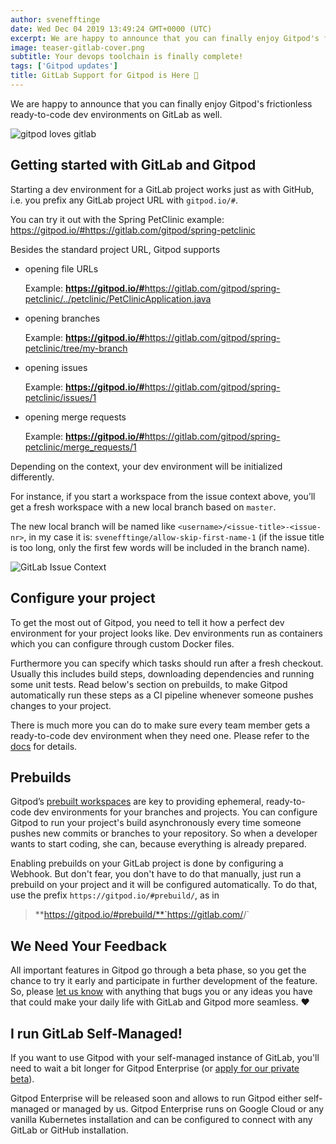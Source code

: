 ```yaml
---
author: svenefftinge
date: Wed Dec 04 2019 13:49:24 GMT+0000 (UTC)
excerpt: We are happy to announce that you can finally enjoy Gitpod's frictionless ready-to-code dev environments on GitLab as well.
image: teaser-gitlab-cover.png
subtitle: Your devops toolchain is finally complete!
tags: ['Gitpod updates']
title: GitLab Support for Gitpod is Here 🎉
---
```


We are happy to announce that you can finally enjoy Gitpod's frictionless ready-to-code dev environments on GitLab as well.

![gitpod loves gitlab](/images/blog/gitlab-support/teaser-gitlab-gitpod.jpg)

## Getting started with GitLab and Gitpod

Starting a dev environment for a GitLab project works just as with GitHub, i.e. you prefix any GitLab project URL with `gitpod.io/#`.

You can try it out with the Spring PetClinic example:
https://gitpod.io/#https://gitlab.com/gitpod/spring-petclinic

Besides the standard project URL, Gitpod supports

-   opening file URLs

    <p>Example: <a href="https://gitpod.io/#https://gitlab.com/gitpod/spring-petclinic/blob/master/src/main/java/org/springframework/samples/petclinic/PetClinicApplication.java" target="blank"><b style="font-weight:700;">https://gitpod.io/#</b>https://gitlab.com/gitpod/spring-petclinic/../petclinic/PetClinicApplication.java</a></p>

-   opening branches

    <p>Example: <a href="https://gitpod.io/#https://gitlab.com/gitpod/spring-petclinic/tree/my-branch" target="blank"><b style="font-weight:700;">https://gitpod.io/#</b>https://gitlab.com/gitpod/spring-petclinic/tree/my-branch</a></p>

-   opening issues

    <p>Example: <a href="https://gitpod.io/#https://gitlab.com/gitpod/spring-petclinic/issues/1" target="blank"><b style="font-weight:700;">https://gitpod.io/#</b>https://gitlab.com/gitpod/spring-petclinic/issues/1</a></p>

-   opening merge requests

    <p>Example: <a href="https://gitpod.io/#https://gitlab.com/gitpod/spring-petclinic/merge_requests/1" target="blank"><b style="font-weight:700;">https://gitpod.io/#</b>https://gitlab.com/gitpod/spring-petclinic/merge_requests/1</a></p>

Depending on the context, your dev environment will be initialized differently.

For instance, if you start a workspace from the issue context above, you’ll get a fresh workspace with a new local branch based on `master`.

The new local branch will be named like `<username>/<issue-title>-<issue-nr>`, in my case it is:
`svenefftinge/allow-skip-first-name-1` (if the issue title is too long, only the first few words will be included in the branch name).

![GitLab Issue Context](/images/blog/gitlab-support/gitlab-issue-context-status.png)

## Configure your project

To get the most out of Gitpod, you need to tell it how a perfect dev environment for your project looks like. Dev environments run as containers which you can configure through custom Docker files.

Furthermore you can specify which tasks should run after a fresh checkout. Usually this includes build steps, downloading dependencies and running some unit tests. Read below's section on prebuilds, to make Gitpod automatically run these steps as a CI pipeline whenever someone pushes changes to your project.

There is much more you can do to make sure every team member gets a ready-to-code dev environment when they need one. Please refer to the [docs](/docs/configure) for details.

## Prebuilds

Gitpod’s [prebuilt workspaces](/docs/configure/projects/prebuilds) are key to providing ephemeral, ready-to-code dev environments for your branches and projects. You can configure Gitpod to run your project's build asynchronously every time someone pushes new commits or branches to your repository. So when a developer wants to start coding, she can, because everything is already prepared.

Enabling prebuilds on your GitLab project is done by configuring a Webhook. But don't fear, you don't have to do that manually, just run a prebuild on your project and it will be configured automatically. To do that, use the prefix `https://gitpod.io/#prebuild/`, as in

> **https://gitpod.io/#prebuild/**`https://gitlab.com/<myuser>/<myrepo>`

## We Need Your Feedback

All important features in Gitpod go through a beta phase, so you get the chance to try it early and participate in further development of the feature. So, please [let us know](https://github.com/gitpod-io/gitpod/issues) with anything that bugs you or any ideas you have that could make your daily life with GitLab and Gitpod more seamless. <span aria-hidden="true">❤️</span>

## I run GitLab Self-Managed!

If you want to use Gitpod with your self-managed instance of GitLab, you'll need to wait a bit longer for Gitpod Enterprise (or [apply for our private beta](/contact/support)).

Gitpod Enterprise will be released soon and allows to run Gitpod either self-managed or managed by us. Gitpod Enterprise runs on Google Cloud or any vanilla Kubernetes installation and can be configured to connect with any GitLab or GitHub installation.
